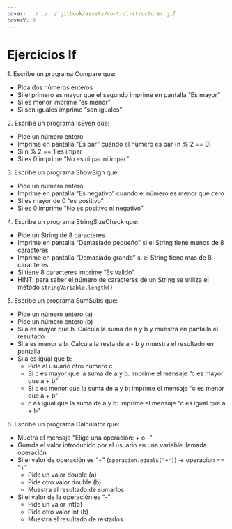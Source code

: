 ```yaml
---
cover: ../../../.gitbook/assets/control-structures.gif
coverY: 0
---
```


# Ejercicios If

1\. Escribe un programa Compare que:

* Pida dos números enteros
* Si el primero es mayor que el segundo imprime en pantalla “Es mayor”
* Si es menor imprime “es menor”
* Si son iguales imprime “son iguales”

2\. Escribe un programa IsEven que:

* Pide un número entero
* Imprime en pantalla “Es par” cuando el número es par (n % 2 == 0)
* Si n % 2 == 1 es impar
* Si es 0 imprime “No es ni par ni impar”

3\. Escribe un programa ShowSign que:

* Pide un número entero
* Imprime en pantalla “Es negativo” cuando el número es menor que cero
* Si es mayor de 0 “es positivo”
* Si es 0 imprime “No es positivo ni negativo”

4\. Escribe un programa StringSizeCheck que:

* Pide un String de 8 caracteres
* Imprime en pantalla “Demasiado pequeño” si el String tiene menos de 8 caracteres
* Imprime en pantalla “Demasiado grande” si el String tiene mas de 8 caracteres
* Si tiene 8 caracteres imprime “Es valido”
* HINT: para saber el número de caracteres de un String se utiliza el método `stringVariable.length()`

5\. Escribe un programa SumSubs que:

* Pide un número entero (a)
* Pide un número entero (b)
* Si a es mayor que b. Calcula la suma de a y b y muestra en pantalla el resultado
* Si a es menor a b. Calcula la resta de a - b y muestra el resultado en pantalla
* Si a es igual que b:
  * Pide al usuario otro numero c
  * Si c es mayor que la suma de a y b: imprime el mensaje “c es mayor que a + b”
  * Si c es menor que la suma de a y b: imprime el mensaje “c es menor que a + b”
  * c es igual que la suma de a y b: imprime el mensaje “c es igual que a + b”

6\. Escribe un programa Calculator que:

* Muetra el mensaje "Elige una operación: + o -"
* Guarda el valor introducido por el usuario en una variable llamada operación
* Si el valor de operación es “+” (`operacion.equals("+")`) -> operacion == “+”
  * Pide un valor double (a)
  * Pide otro valor double (b)
  * Muestra el resultado de sumarlos
* Si el valor de la operación es “-”
  * Pide un valor int(a)
  * Pide otro valor int (b)
  * Muestra el resultado de restarlos
